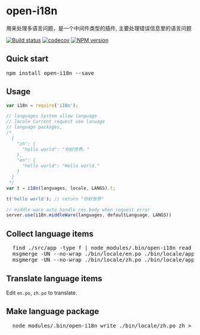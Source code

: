 # open-i18n

用来处理多语言问题，是一个中间件类型的插件, 主要处理错误信息里的语言问题

[![Build status](https://api.travis-ci.org/open-node/open-i18n.svg?branch=master)](https://travis-ci.org/open-node/open-i18n)
[![codecov](https://codecov.io/gh/open-node/open-i18n/branch/master/graph/badge.svg)](https://codecov.io/gh/open-node/open-i18n)
[![NPM version](https://img.shields.io/npm/v/open-i18n.svg?style=flat-square)](https://www.npmjs.com/package/open-i18n)

## Quick start
<pre>npm install open-i18n --save</pre>

## Usage
```js
var i18n = require('i18n');

// languages System allow language
// locale Current request use lanuage
// language packages,
/*
  {
    "zh": {
      "hello world": "你好世界。"
    },
    "en": {
      "hello world": "Hello world."
    }
  }
 */
var t = i18n(languages, locale, LANGS).t;

t('hello world'); // return "你好世界"

// middle-ware auto handle res.body when request error
server.use(i18n.middleWare(languages, defaultLanguage, LANGS))
```

## Collect language items
<pre>
  find ./src/app -type f | node_modules/.bin/open-i18n read > bin/locale/application.pot
  msgmerge -UN --no-wrap ./bin/locale/en.po ./bin/locale/application.pot
  msgmerge -UN --no-wrap ./bin/locale/zh.po ./bin/locale/application.pot
</pre>

## Translate language items

Edit `en.po`, `zh.po` to translate.

## Make language package
<pre>
  node_modules/.bin/open-i18n write ./bin/locale/zh.po zh > locale/zh.json
</pre>

